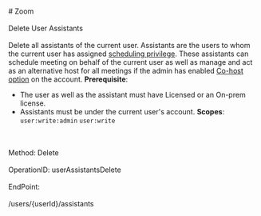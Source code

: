 <br>#     Zoom</br>
<br>Delete User Assistants</br>
<br>Delete all assistants of the current user. Assistants are the users to whom the current user has assigned [scheduling privilege](https://support.zoom.us/hc/en-us/articles/201362803-Scheduling-Privilege). These assistants can schedule meeting on behalf of the current user as well as manage and act as an alternative host for all meetings if the admin has enabled [Co-host option](https://zoom.us/account/setting) on the account.
**Prerequisite**: 
* The user as well as the assistant must have Licensed or an On-prem license.
* Assistants must be under the current user's account.
**Scopes**: `user:write:admin` `user:write`
 </br>
<br>Method: Delete</br>
<br>OperationID: userAssistantsDelete</br>
<br>EndPoint:</br>
<br>/users/{userId}/assistants</br>
